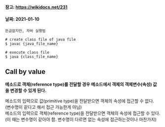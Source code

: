 #### 참고: https://wikidocs.net/231
#### 날짜: 2021-01-10

```
뜬금없지만, 자바 실행법

# create class file of java file
$ javac {java_file_name}

# execute class file
$ java {class_file_name}
```


## Call by value
**메소드로 객체(reference type)를 전달할 경우 메소드에서 객체의 객체변수(속성) 값을 변경할 수 있게 된다.**

메소드의 입력으로 값(primitive type)을 전달받으면 객체의 속성에 접근할 수 없다. (변수명이 같다고 해서 접근 가능한게 아님)  
메소드의 입력으로 객체(reference type)을 전달받으면 객체의 속성에 접근할 수 있다. (이 때는 변수명이 같아야 함. 변수명이 다르면 없는 속성에 접근하는것이나 마찬가지)